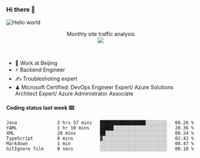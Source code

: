 ### Hi there 👋

<img src="https://raw.githubusercontent.com/sagar-viradiya/sagar-viradiya/master/resources/banner.png" alt="Hello world">
<p align="center"> 
 Monthly site traffic analysis <br/>
  <img src="https://profile-counter.glitch.me/youszoe/count.svg" />
</p>
<br/>

- 🍻 Work at Beijing 
- ⚡ Backend Engineer
- ✍️ Troubleshoting expert
- ♟  Microsoft Certified: DevOps Engineer Expert/ Azure Solutions Architect Expert/ Azure Administrator Associate

#### Coding status last week ⌨️

<!--START_SECTION:waka-->

```text
Java               3 hrs 57 mins   █████████████████░░░░░░░░   68.26 %
YAML               1 hr 10 mins    █████░░░░░░░░░░░░░░░░░░░░   20.36 %
XML                28 mins         ██░░░░░░░░░░░░░░░░░░░░░░░   08.24 %
TypeScript         8 mins          ▓░░░░░░░░░░░░░░░░░░░░░░░░   02.42 %
Markdown           1 min           ░░░░░░░░░░░░░░░░░░░░░░░░░   00.47 %
GitIgnore file     0 secs          ░░░░░░░░░░░░░░░░░░░░░░░░░   00.18 %
```

<!--END_SECTION:waka-->

<br/>
<center><img src="http://ghchart.rshah.org/409ba5/yousazoe" alt="" /></center>


